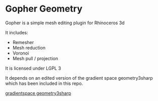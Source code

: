 # Gopher Geometry

Gopher is a simple mesh editing plugin for Rhinoceros 3d

It includes:

* Remesher
* Mesh reduction
* Voronoi
* Mesh pull / projection

It is licensed under LGPL 3

It depends on an edited version of the gradient space geometry3sharp which has been included in this repo.

[gradientspace geometry3sharp](https://github.com/gradientspace/geometry3Sharp)

